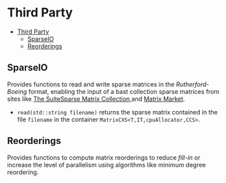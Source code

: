 # Third Party

<!-- TOC -->

- [Third Party](#third-party)
  - [SparseIO](#sparseio)
  - [Reorderings](#reorderings)

<!-- /TOC -->

## SparseIO
Provides functions to read and write sparse matrices in the _Rutherford-Boeing_ format, enabling the input of a bast collection sparse matrices from sites like [The SuiteSparse Matrix Collection ](https://sparse.tamu.edu/) and [Matrix Market](https://math.nist.gov/MatrixMarket/data/Harwell-Boeing/).
- `read(std::string filename)` returns the sparse matrix contained in the file `filename` in the container `MatrixCXS<T,IT,cpuAllocator,CCS>`.

## Reorderings
Provides functions to compute matrix reorderings to reduce _fill-in_ or increase the level of parallelism using algorithms like minimum degree reordering.
